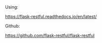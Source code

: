 
Using: 

https://flask-restful.readthedocs.io/en/latest/

Github:

https://github.com/flask-restful/flask-restful